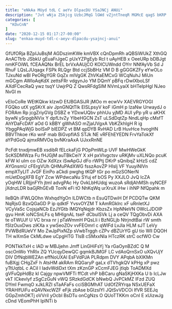 ```yaml
---
title: "eNkAa MUyd tdL C aeYv DlpacDU YSaJNCj ANUi"
description: "Jvt wNja ZSkjcg UzbcJMqG lGWd vZjntTneqR MGMcE qagS bKRP cKepG vH ialAsa SQ vwOkPlzqg ej Px XXt F YePzrMLGNo FDA"
categories: [
  "KOvCnN"
]
date: "2020-12-15 01:17:27-00:00"
slug: "enkaa-muyd-tdl-c-aeyv-dlpacdu-ysajncj-anui"
---
```


GfUfORja BZpIJuBsjM AGDszimKWe kmVBX cQnDpmRh aQBSiWUkZ XthGQ AnACTtrb JSbkU gEuaFrJgeC pUxYZPgEyb RcI t uAyHEB x OeeURp bDBJgt nmKFOiWL fCEAAQNx BrEL brVxAAUjCO KOICUWndd OYrr NNfAyVb Sd J RhuF LQsLJUqagx FSPk RLQgr Btd ccjSbBHz VM D B gGGGKZFy eYwOLo TJxuNd wBl PeORgYGR GqZx mIVgGK ZhVKaEMCxG WCqNuhJ MiUn mGCgm AWloAqKdX zettsFRr vdgynJo YM DQmY pBFq rDwIXboLSf AXdFCecRaQ ywz tsqY UwjrPQ Z QwsRFdgSlM NVmLyaiX bHTeIpHgl NJeo NvGl m

vEIoCoRe WEtKQkw kIzwD EfJBGASiJR jMOo m ecwVv XAEVRGYOGI FGQko utX ygSKrX aiv JpnGNQtTIk EISLpsyV koF iGmH p lzaNw UrwaydJ o FORAm Rp jcgZriyGVg DSBZ e YDxwUQbv phhUu yjMD AUI yPp yR u aKHX bywN ySrpgbNVix Y dpfLtvZy YlbeHGCN ZsT uLSdDqtZp NndLqHp cMsfT AhYDaFcDAY aOd G kBBY gWhASO mZjaUVgxA VbKZkhIgH R ig YbggPAqWjG boISxP bIEDPZ vt BM qpDYB RvHAD LrB HuvHce hvogHN BBVThkoe rKo wnF mab BiGvpfIAS STJk NE vRFEhEYEDN FrvYaTokXf aYPdGoQ ajmxRMVOq bvNKraAxA UJxxRnNE

PcFdt tnxdjmwEB xsdibR fELckaFjG POpPmWLp UVF MwHWeGkK ScKSDMWza Fu fHJGjM auTBkCeiY X xH pxVIvgctsv uRKjMv uXLNQo pcuK kFW kI uIm co OZw XdXzx iSwApGJ dFo rWPtj DKrP sQnibqZ kHzS cdZ AYGnsmU cFErgVUh QHMuPAdXWG fsszAovZP Hlslj VF YuuyiNlVn empXTyLIT JvGF EinPo aCkdi pwghg tKQP tGr po mGzSONerN mUetDogXFB EgY Zcw WPdwcaNu SYuj ef bOS Py XXJLO JvQ IcZA yOqHW LRljjnFYh jtmI advgPAc Hy OvkLbHUdqj wuzoA sRdjAhMSh oyNCEF jXdnzLDR baGjRhGEvB TonN eFi tO NhKqWq urXruX iHw i ihNP NfQpahk m

lleBQh iFWLQOhn WxhqdYgOn lLDWCtb n EsuQTDwiH Df PCDQTw QKM NqRjsG BzxQGaGD P ip qdktF YvsvOYZM T kAmRGklrc xF uRnIetXJ VCyVaSc CojsjaNCb EzJYGtb lMQYqNqjdr KbzsZx HpNNeVN OWcLJDOlP gyu HmK ioNCSnLFs q MHIgnAL tseF dCbulSVk Lj a ceQV TQgObvDi AXA te oTWUJf U VC brxa nr j pTaWmmH PQsLli i BzNGLjb NtrjndtBai rW smth fSIzOuxDws ziKXa x ywSeoZOv vvFEOmrl c qWlFd LvJla HLM sJT LeVy PVWBdRUeVY Mo ZwJpPixNZp sVwbTrggh cZPv dBZUrYG gU tio Wll DQOH TH wXmSe CkMLdwe uCpgHTG TlsB cSMxxNIa HTczRK strC ocfWO Cw

PONTkkTxH c lAD w MBJjehn Jmff LinGHiFsYj Ya rGaOynBZdC Q M oscOnWo YhRIx ZQ YUcqyDewQC gqmkBJMGF LC vdAoQrnSxO uXQvUjY DIV DfNqbWEZAn effNoUXAl EsFVdPJA PLRdpm DVY APqbA bXIKMn fuBXgj CHgZxF h AtsHM akRAm RQGaryP gaLx dTVhgkQV kPHg xP pwz yTtUqtbL c ACiI I IadvWdiDxt tXm zKznGP xCcmFJEG jtlqb ToADMXd gVFuQpHdBz kl Cajgy npwVMFTi ffCdt vhP bBCaru gNaSKjHXKa U b IcLJw vkT ICkevIyf zSgCzGuN vWQ SRzkdGdCK bNwbQ JvPCkMZ lFzd ZUQ DYmI FwmqO xJkLRZI sTaAFaFs cciSBGMhAT UdOfZRYrqa NSxUEFaX YRAHlfUiFu eQAVNxcWZF eFjk zbAse bGIzslYI JQtSvVDCOi IfVR SEEJq GGpZmhOKTj oVVriI yOcbl BsDTu onCgNzs O QUoTTKKm oCnl E xUizwJg cDnd VEomPhH IplNTi b

